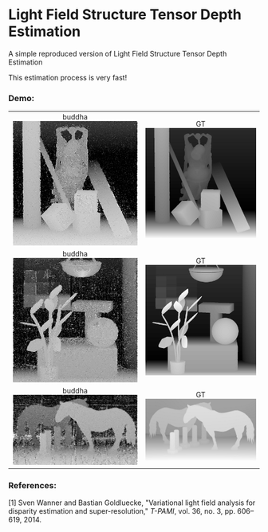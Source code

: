 # Light Field Structure Tensor Depth Estimation
A simple reproduced version of Light Field Structure Tensor Depth Estimation

This estimation process is very fast!

### Demo:
<table>
    <tr>
    <td ><center>buddha<img src="https://github.com/GilbertRC/Light-Field-Structure-Tensor-Depth-Estimation/blob/main/buddha_depth.png" width="250"></center></td>
    <td ><center>GT<img src="https://github.com/GilbertRC/Light-Field-Structure-Tensor-Depth-Estimation/blob/main/buddha/buddha_gt.png" width="250"></center></td>        
    </tr>
    <tr>
    <td ><center>buddha<img src="https://github.com/GilbertRC/Light-Field-Structure-Tensor-Depth-Estimation/blob/main/monasRoom_depth.png" width="250"></center></td>
    <td ><center>GT<img src="https://github.com/GilbertRC/Light-Field-Structure-Tensor-Depth-Estimation/blob/main/monasRoom/monasRoom_gt.png" width="250"></center></td>        
    </tr>
    <tr>
    <td ><center>buddha<img src="https://github.com/GilbertRC/Light-Field-Structure-Tensor-Depth-Estimation/blob/main/horses_depth.png" width="250"></center></td>
    <td ><center>GT<img src="https://github.com/GilbertRC/Light-Field-Structure-Tensor-Depth-Estimation/blob/main/horses/horses_gt.png" width="250"></center></td>        
    </tr>
</table>

### References:
[1] Sven Wanner and Bastian Goldluecke, "Variational light field analysis for disparity estimation and super-resolution," *T-PAMI*, vol. 36, no. 3, pp. 606–619, 2014.
